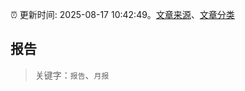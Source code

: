 :alarm_clock: 更新时间: 2025-08-17 10:42:49。[文章来源](/README.md)、[文章分类](/TAGS.md)

## 报告


> 关键字：`报告`、`月报`




